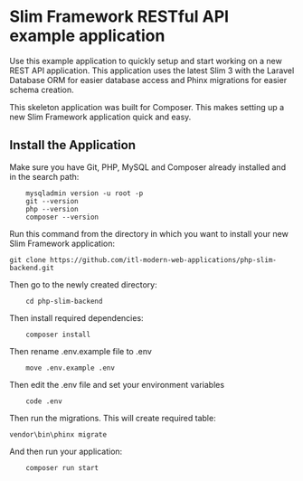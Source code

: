 # Slim Framework RESTful API example application

Use this example application to quickly setup and start working on a new REST API application.
This application uses the latest Slim 3 with the Laravel Database ORM for easier database access
and Phinx migrations for easier schema creation.

This skeleton application was built for Composer. This makes setting up a new Slim Framework application quick and easy.

## Install the Application

Make sure you have Git, PHP, MySQL and Composer already installed and in the search path:

		mysqladmin version -u root -p
		git --version
		php --version
		composer --version

Run this command from the directory in which you want to install your new Slim Framework application:

    git clone https://github.com/itl-modern-web-applications/php-slim-backend.git

Then go to the newly created directory:

		cd php-slim-backend

Then install required dependencies:

		composer install

Then rename .env.example file to .env

		move .env.example .env

Then edit the .env file and set your environment variables

		code .env

Then run the migrations. This will create required table:

    vendor\bin\phinx migrate

And then run your application:

		composer run start
